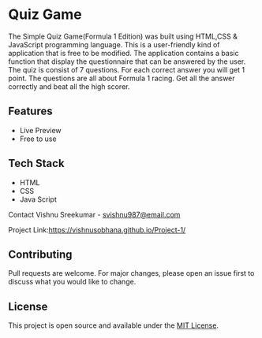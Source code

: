 
# Quiz Game 
The Simple Quiz Game(Formula 1 Edition) was built using HTML,CSS & JavaScript programming language. This is a user-friendly kind of application that is free to be modified. The application contains a basic function that display the questionnaire that can be answered by the user. The quiz is consist of 7 questions. For each correct answer you will get 1 point. The questions are all about Formula 1 racing. Get all the answer correctly and beat all the high scorer.

## Features
- Live Preview
- Free to use

## Tech Stack
- HTML
- CSS
- Java Script

Contact
Vishnu Sreekumar - svishnu987@email.com

Project Link:https://vishnusobhana.github.io/Project-1/

## Contributing
Pull requests are welcome. For major changes, please open an issue first to discuss what you would like to change.

## License
This project is open source and available under the [MIT License](LICENSE).
